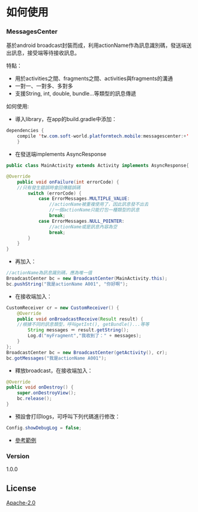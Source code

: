 # 如何使用
### MessagesCenter
基於android broadcast封裝而成，利用actionName作為訊息識別碼，發送端送出訊息，接受端等待接收訊息。

特點：
  - 用於activities之間、fragments之間、activities與fragments的溝通
  - 一對一、一對多、多對多
  - 支援String, int, double, bundle...等類型的訊息傳遞

如何使用:
  - 導入library，在app的build.gradle中添加：
```Java
dependencies {
    compile 'tw.com.soft-world.platformtech.mobile:messagescenter:+'
    }
```
  - 在發送端implements AsyncResponse
```Java
public class MainActivity extends Activity implements AsyncResponse{

@Override
    public void onFailure(int errorCode) {
    //只有發生錯誤時會回傳錯誤碼
        switch (errorCode) {
            case ErrorMessages.MULTIPLE_VALUE:
                //actionName被重複使用了，因此訊息發不出去
                //一個actionName只能打包一種類型的訊息
                break;
            case ErrorMessages.NULL_POINTER:
                //actionName或是訊息內容為空
                break;
        }
    }
}
```
  - 再加入：
```Java
//actionName為訊息識別碼，應為唯一值
BroadcastCenter bc = new BroadcastCenter(MainActivity.this);
bc.pushString("我是actionName A001", "你好啊");
```
  - 在接收端加入：
```Java
CustomReceiver cr = new CustomReceiver() {
    @Override
    public void onBroadcastReceive(Result result) {
    //根據不同的訊息類型，呼叫getInt(), getBundle()...等等
        String messages ＝ result.getString();
        Log.d("myFragment","我收到了：" + messages);
    }
};
BroadcastCenter bc = new BroadcastCenter(getActivity(), cr);
bc.gotMessages("我是actionName A001");
```
  - 釋放broadcast，在接收端加入：
```Java
@Override
public void onDestroy() {
    super.onDestroyView();
    bc.release();
}
```
  - 預設會打印logs，可呼叫下列代碼進行修改：
```Java
Config.showDebugLog = false;
```
  - [參考範例][github_MessagesCenter_sample]

### Version
1.0.0

License
----
[Apache-2.0]


[//]: # (These are reference links used in the body of this note and get stripped out when the markdown processor does its job. There is no need to format nicely because it shouldn't be seen. Thanks SO - http://stackoverflow.com/questions/4823468/store-comments-in-markdown-syntax)


   [Apache-2.0]: <https://opensource.org/licenses/Apache-2.0>
   [github_MessagesCenter_sample]: <https://github.com/PlatformTech/API/tree/master/app/src/main/java/tw/com/softworld/api>
